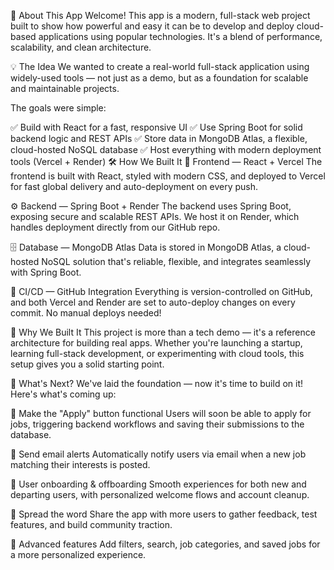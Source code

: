 👋
About This App
Welcome! This app is a modern, full-stack web project built to show how powerful and easy it can be to develop and deploy cloud-based applications using popular technologies. It's a blend of performance, scalability, and clean architecture.

💡
The Idea
We wanted to create a real-world full-stack application using widely-used tools — not just as a demo, but as a foundation for scalable and maintainable projects.

The goals were simple:

✅
Build with React for a fast, responsive UI
✅
Use Spring Boot for solid backend logic and REST APIs
✅
Store data in MongoDB Atlas, a flexible, cloud-hosted NoSQL database
✅
Host everything with modern deployment tools (Vercel + Render)
🛠️
How We Built It
🎨
Frontend — React + Vercel
The frontend is built with React, styled with modern CSS, and deployed to Vercel for fast global delivery and auto-deployment on every push.

⚙️
Backend — Spring Boot + Render
The backend uses Spring Boot, exposing secure and scalable REST APIs. We host it on Render, which handles deployment directly from our GitHub repo.

🗄️
Database — MongoDB Atlas
Data is stored in MongoDB Atlas, a cloud-hosted NoSQL solution that's reliable, flexible, and integrates seamlessly with Spring Boot.

🔄
CI/CD — GitHub Integration
Everything is version-controlled on GitHub, and both Vercel and Render are set to auto-deploy changes on every commit. No manual deploys needed!

🎯
Why We Built It
This project is more than a tech demo — it's a reference architecture for building real apps. Whether you're launching a startup, learning full-stack development, or experimenting with cloud tools, this setup gives you a solid starting point.

🚀
What's Next?
We've laid the foundation — now it's time to build on it! Here's what's coming up:

📝
Make the "Apply" button functional
Users will soon be able to apply for jobs, triggering backend workflows and saving their submissions to the database.

📩
Send email alerts
Automatically notify users via email when a new job matching their interests is posted.

👋
User onboarding & offboarding
Smooth experiences for both new and departing users, with personalized welcome flows and account cleanup.

📣
Spread the word
Share the app with more users to gather feedback, test features, and build community traction.

🧪
Advanced features
Add filters, search, job categories, and saved jobs for a more personalized experience.
